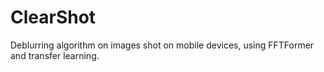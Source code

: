 # ClearShot
Deblurring algorithm on images shot on mobile devices, using FFTFormer and transfer learning.
